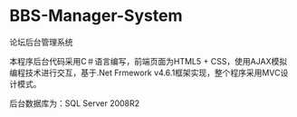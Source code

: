 # BBS-Manager-System
论坛后台管理系统


本程序后台代码采用C＃语言编写，前端页面为HTML5 + CSS，使用AJAX模拟编程技术进行交互，基于.Net Frmework v4.6.1框架实现，整个程序采用MVC设计模式。

后台数据库为：SQL Server  2008R2
